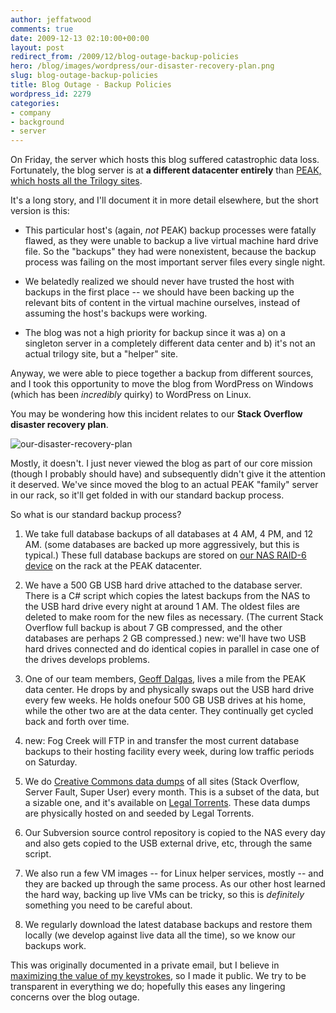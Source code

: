 ```yaml
---
author: jeffatwood
comments: true
date: 2009-12-13 02:10:00+00:00
layout: post
redirect_from: /2009/12/blog-outage-backup-policies
hero: /blog/images/wordpress/our-disaster-recovery-plan.png
slug: blog-outage-backup-policies
title: Blog Outage - Backup Policies
wordpress_id: 2279
categories:
- company
- background
- server
---
```



On Friday, the server which hosts this blog suffered catastrophic data loss. Fortunately, the blog server is at **a different datacenter entirely** than [PEAK, which hosts all the Trilogy sites](http://blog.stackoverflow.com/2009/02/new-datacenter-migration/).



It's a long story, and I'll document it in more detail elsewhere, but the short version is this:







  * This particular host's (again, _not_ PEAK)  backup processes were fatally flawed, as they were unable to backup a live virtual machine hard drive file. So the "backups" they had were nonexistent, because the backup process was failing on the most important server files every single night.

  * We belatedly realized we should never have trusted the host with backups in the first place -- we should have been backing up the relevant bits of content in the virtual machine ourselves, instead of assuming the host's backups were working.

  * The blog was not a high priority for backup since it was a) on a singleton server in a completely different data center and b) it's not an actual trilogy site, but a "helper" site.




Anyway, we were able to piece together a backup from different sources, and I took this opportunity to move the blog from WordPress on Windows (which has been _incredibly_ quirky) to WordPress on Linux.



You may be wondering how this incident relates to our **Stack Overflow disaster recovery plan**. 



![our-disaster-recovery-plan](/blog/images/wordpress/our-disaster-recovery-plan.png)



Mostly, it doesn't. I just never viewed the blog as part of our core mission (though I probably should have) and subsequently didn't give it the attention it deserved. We've since moved the blog to an actual PEAK "family" server in our rack, so it'll get folded in with our standard backup process.



So what is our standard backup process?







  1. We take full database backups of all databases at 4 AM, 4 PM, and 12 AM. (some databases are backed up more aggressively, but this is typical.) These full database backups are stored on [our NAS RAID-6 device](http://blog.stackoverflow.com/2009/02/our-backup-strategy-inexpensive-nas/) on the rack at the PEAK datacenter.

  2. We have a 500 GB USB hard drive attached to the database server. There is a C# script which copies the latest backups from the NAS to the USB hard drive every night at around 1 AM. The oldest files are deleted to make room for the new files as necessary. (The current Stack Overflow full backup is about 7 GB compressed, and the other databases are perhaps 2 GB compressed.) new: we'll have two USB hard drives connected and do identical copies in parallel in case one of the drives develops problems.

  3. One of our team members, [Geoff Dalgas](http://blog.stackoverflow.com/2009/05/welcome-stack-overflow-valued-associate-00003/), lives a mile from the PEAK data center. He drops by and physically swaps out the USB hard drive every few weeks. He holds onefour 500 GB USB drives at his home, while the other two are at the data center. They continually get cycled back and forth over time.

  4. new: Fog Creek will FTP in and transfer the most current database backups to their hosting facility every week, during low traffic periods on Saturday.

  5. We do [Creative Commons data dumps](http://blog.stackoverflow.com/category/cc-wiki-dump/) of all sites (Stack Overflow, Server Fault, Super User) every month. This is a subset of the data, but a sizable one, and it's available on [Legal Torrents](http://www.legaltorrents.com/creators/146-stack-overflow-data-dump). These data dumps are physically hosted on and seeded by Legal Torrents.

  6. Our Subversion source control repository is copied to the NAS every day and also gets copied to the USB external drive, etc, through the same script.

  7. We also run a few VM images -- for Linux helper services, mostly -- and they are backed up through the same process. As our other host learned the hard way, backing up live VMs can be tricky, so this is _definitely_ something you need to be careful about.

  8. We regularly download the latest database backups and restore them locally (we develop against live data all the time), so we know our backups work.




This was originally documented in a private email, but I believe in [maximizing the value of my keystrokes](http://www.codinghorror.com/blog/archives/000854.html), so I made it public. We try to be transparent in everything we do; hopefully this eases any lingering concerns over the blog outage.

